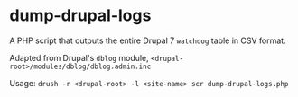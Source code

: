 # dump-drupal-logs
A PHP script that outputs the entire Drupal 7 `watchdog` table in CSV format.

Adapted from Drupal's `dblog` module, `<drupal-root>/modules/dblog/dblog.admin.inc`

Usage: `drush -r <drupal-root> -l <site-name> scr dump-drupal-logs.php`
